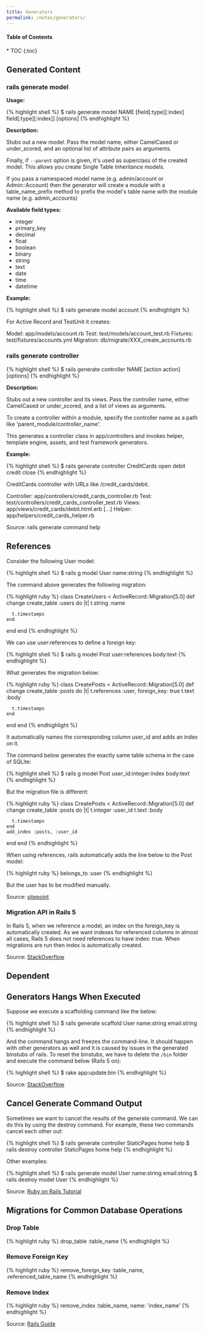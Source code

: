 ```yaml
---
title: Generators
permalink: /notes/generators/
---
```


<h4>Table of Contents</h4>
* TOC
{:toc}

## Generated Content

### rails generate model

**Usage:**

{% highlight shell %}
$ rails generate model NAME [field[:type][:index] field[:type][:index]] [options]
{% endhighlight %}

**Description:**

Stubs out a new model. Pass the model name, either CamelCased or under_scored, and an optional list of attribute pairs as arguments.

Finally, if `--parent` option is given, it's used as superclass of the created model. This allows you create Single Table Inheritance models.

If you pass a namespaced model name (e.g. admin/account or Admin::Account) then the generator will create a module with a table_name_prefix method to prefix the model's table name with the module name (e.g. admin_accounts)

**Available field types:**

* integer
* primary_key
* decimal
* float
* boolean
* binary
* string
* text
* date
* time
* datetime

**Example:**

{% highlight shell %}
$ rails generate model account
{% endhighlight %}

For Active Record and TestUnit it creates:

Model:      app/models/account.rb
Test:       test/models/account_test.rb
Fixtures:   test/fixtures/accounts.yml
Migration:  db/migrate/XXX_create_accounts.rb

### rails generate controller

{% highlight shell %}
$ rails generate controller NAME [action action] [options]
{% endhighlight %}

**Description:**

Stubs out a new controller and its views. Pass the controller name, either CamelCased or under_scored, and a list of views as arguments.

To create a controller within a module, specify the controller name as a path like 'parent_module/controller_name'.

This generates a controller class in app/controllers and invokes helper, template engine, assets, and test framework generators.

**Example:**

{% highlight shell %}
$ rails generate controller CreditCards open debit credit close
{% endhighlight %}

CreditCards controller with URLs like /credit_cards/debit.

Controller: app/controllers/credit_cards_controller.rb
Test:       test/controllers/credit_cards_controller_test.rb
Views:      app/views/credit_cards/debit.html.erb [...]
Helper:     app/helpers/credit_cards_helper.rb

Source: rails generate command help

## References

Consider the following User model:

{% highlight shell %}
$ rails g model User name:string
{% endhighlight %}

The command above generates the following migration:

{% highlight ruby %}
class CreateUsers < ActiveRecord::Migration[5.0]
  def change
    create_table :users do |t|
      t.string :name

      t.timestamps
    end
  end
end
{% endhighlight %}

We can use user:references to define a foreign key:

{% highlight shell %}
$ rails g model Post user:references body:text
{% endhighlight %}

What generates the migration below:

{% highlight ruby %}
class CreatePosts < ActiveRecord::Migration[5.0]
  def change
    create_table :posts do |t|
      t.references :user, foreign_key: true
      t.text :body

      t.timestamps
    end
  end
end
{% endhighlight %}

It automatically names the corresponding column user_id and adds an index on it.

The command below generates the exactly same table schema in the case of SQLite:

{% highlight shell %}
$ rails g model Post user_id:integer:index body:text
{% endhighlight %}

But the migration file is different:

{% highlight ruby %}
class CreatePosts < ActiveRecord::Migration[5.0]
  def change
    create_table :posts do |t|
      t.integer :user_id
      t.text :body

      t.timestamps
    end
    add_index :posts, :user_id
  end
end
{% endhighlight %}

When using references, rails automatically adds the line below to the Post model:

{% highlight ruby %}
belongs_to :user
{% endhighlight %}

But the user has to be modified manually.

Source: [sitepoint](https://www.sitepoint.com/brush-up-your-knowledge-of-rails-associations/)

### Migration API in Rails 5

In Rails 5, when we reference a model, an index on the foreign_key is automatically created. As we want indexes for referenced columns in almost all cases, Rails 5 does not need references to have index: true. When migrations are run then index is automatically created.

Source: [StackOverflow](https://stackoverflow.com/questions/39769981/why-did-rails-5-changed-index-to-foreign-key)

## Dependent



## Generators Hangs When Executed

Suppose we execute a scaffolding command like the below:

{% highlight shell %}
$ rails generate scaffold User name:string email:string
{% endhighlight %}

And the command hangs and freezes the command-line. It should happen with other generators as well and it is caused by issues in the generated binstubs of rails. To reset the binstubs, we have to delete the ```/bin``` folder and execute the command below (Rails 5 on):

{% highlight shell %}
$ rake app:update:bin
{% endhighlight %}

Source: [StackOverflow](https://stackoverflow.com/questions/31857365/rails-generate-commands-hang-when-trying-to-create-a-model)

## Cancel Generate Command Output

Sometimes we want to cancel the results of the generate command. We can do this by using the destroy command. For example, these two commands cancel each other out:

{% highlight shell %}
$ rails generate controller StaticPages home help
$ rails destroy  controller StaticPages home help
{% endhighlight %}

Other examples:

{% highlight shell %}
$ rails generate model User name:string email:string
$ rails destroy model User
{% endhighlight %}

Source: [Ruby on Rails Tutorial](https://www.railstutorial.org/book/static_pages)

## Migrations for Common Database Operations

### Drop Table

{% highlight ruby %}
drop_table :table_name
{% endhighlight %}

### Remove Foreign Key

{% highlight ruby %}
remove_foreign_key :table_name, :referenced_table_name
{% endhighlight %}

### Remove Index

{% highlight ruby %}
remove_index :table_name, name: 'index_name'
{% endhighlight %}

Source: [Rails Guide](https://edgeguides.rubyonrails.org/active_record_migrations.html)
